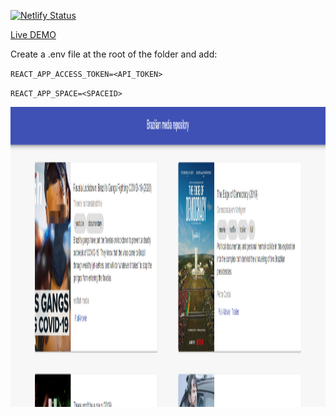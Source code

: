 [![Netlify Status](https://api.netlify.com/api/v1/badges/55ec25e8-a8db-4c23-be73-2141b0746792/deploy-status)](https://app.netlify.com/sites/clever-payne-fb5b69/deploys)

[Live DEMO](https://clever-payne-fb5b69.netlify.app/)

Create a .env file at the root of the folder and add:

`REACT_APP_ACCESS_TOKEN=<API_TOKEN>`

`REACT_APP_SPACE=<SPACEID>`

<p align="center">
  <img height="480" height="300" src="/images/snap.PNG">
</p>
